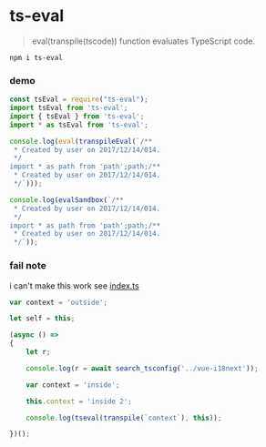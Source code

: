 # ts-eval

> eval(transpile(tscode)) function evaluates TypeScript code.

`npm i ts-eval`

### demo

```javascript
const tsEval = require("ts-eval");
import tsEval from 'ts-eval';
import { tsEval } from 'ts-eval';
import * as tsEval from 'ts-eval';
```

```javascript
console.log(eval(transpileEval(`/**
 * Created by user on 2017/12/14/014.
 */
import * as path from 'path';path;/**
 * Created by user on 2017/12/14/014.
 */`)));
```

```javascript
console.log(evalSandbox(`/**
 * Created by user on 2017/12/14/014.
 */
import * as path from 'path';path;/**
 * Created by user on 2017/12/14/014.
 */`));
```

### fail note

i can't make this work see [index.ts](index.ts)

```javascript
var context = 'outside';

let self = this;

(async () =>
{
	let r;

	console.log(r = await search_tsconfig('../vue-i18next'));

	var context = 'inside';

	this.context = 'inside 2';

	console.log(tseval(transpile(`context`), this));

})();
```
